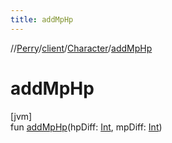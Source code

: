 ```yaml
---
title: addMpHp
---
```

//[Perry](../../../index.html)/[client](../index.html)/[Character](index.html)/[addMpHp](add-mp-hp.html)



# addMpHp



[jvm]\
fun [addMpHp](add-mp-hp.html)(hpDiff: [Int](https://kotlinlang.org/api/latest/jvm/stdlib/kotlin/-int/index.html), mpDiff: [Int](https://kotlinlang.org/api/latest/jvm/stdlib/kotlin/-int/index.html))




